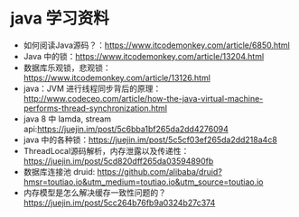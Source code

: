 # java 学习资料
* 如何阅读Java源码？：https://www.itcodemonkey.com/article/6850.html
* Java 中的锁：https://www.itcodemonkey.com/article/13204.html
* 数据库乐观锁，悲观锁：https://www.itcodemonkey.com/article/13126.html
* java：JVM 进行线程同步背后的原理：http://www.codeceo.com/article/how-the-java-virtual-machine-performs-thread-synchronization.html
* java 8 中 lamda, stream api:https://juejin.im/post/5c6bba1bf265da2dd4276094
* java 中的各种锁：https://juejin.im/post/5c5cf03ef265da2dd218a4c8
* ThreadLocal源码解析，内存泄露以及传递性：
	https://juejin.im/post/5cd820dff265da03594890fb
* 数据库连接池 druid:
	https://github.com/alibaba/druid?hmsr=toutiao.io&utm_medium=toutiao.io&utm_source=toutiao.io
* 内存模型是怎么解决缓存一致性问题的？
	https://juejin.im/post/5cc264b76fb9a0324b27c374